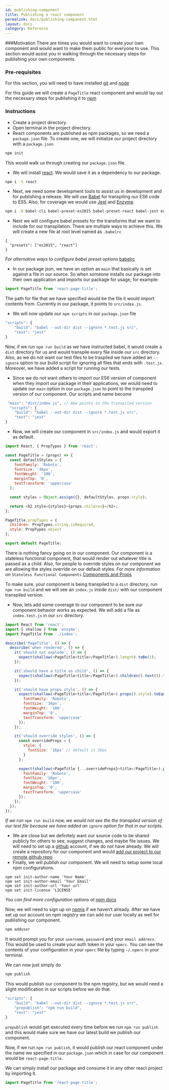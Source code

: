 ```yaml
---
id: publishing-component
title: Publishing a react component
permalink: docs/publishing-component.html
layout: docs
category: Reference
---
```


###Motivation
There are times you would want to create your own component and would want to make them public for everyone to use. This section would assist you in walking through the necessary steps for publishing your own components.

### Pre-requisites
For this section, you will need to have installed [git](https://git-scm.com/downloads) and [node](https://nodejs.org/en/download/)

For this guide we will create a `PageTitle` react component and would lay out the necessary steps for publishing it to [npm](https://www.npmjs.com/)

### Instructions
* Create a project directory.
* Open terminal in the project directory. 
* React components are published as npm packages, so we need a `package.json` file. To create one, we will initialize our project directory with a `package.json`
```bash
npm init
```
This would walk us through creating our `package.json` file.

* We will install [react](https://facebook.github.io/react/). We would save it as a dependency to our package.
```bash
npm i -S react
```

* Next, we need some development tools to assist us in development and for publishing a release. We will use [Babel](https://babeljs.io/) for transpiling our ES6 code to ES5. Also, for coverage we would use [Jest](https://facebook.github.io/jest/) and [Enzyme](http://airbnb.io/enzyme/).
```bash
npm i -D babel-cli babel-preset-es2015 babel-preset-react babel-jest enzyme jest react-addons-test-utils
```

* Next we will configure babel presets for the transforms that we want to include for our transpilation. There are multiple ways to achieve this. We will create a new file at root level named as `.babelrc`
```
{
  "presets": ["es2015", "react"]
}
```

*For alternative ways to configure babel preset options* [babelrc](https://babeljs.io/docs/usage/babelrc/)

* In our package json, we have an option as `main` that basically is set against a file in our source. So when someone installs our package into their own application and imports our package for usage, for example:

``` javascript
import PageTitle from 'react-page-title';
```
The path for file that we have specified would be the file it would import contents from. Currently in our package, it points to `src/index.js`.

* We will now update our `npm scripts` in our `package.json` file

``` javascript
"scripts": {
    "build": "babel --out-dir dist --ignore *.test.js src",
    "test": "jest"
}
```

Now, if we run `npm run build` as we have instructed babel, it would create a `dist` directory for us and would transpile every file inside our `src` directory. Also, as we do not want our test files to be traspiled we have added an `--ignore` option to our build script for ignoring all files that ends with `.test.js`.
Moreover, we have added a script for running our tests. 
 
* Since we do not want others to import our ES6 version of component when they import our package in their applications, we would need to update our `main` option in our `package.json` to point to the transpiled version of our component. Our scripts and name become
 ``` javascript
  "main": "dist/index.js", // Now points to the transpiled version
   "scripts": {
     "build": "babel --out-dir dist --ignore *.test.js src",
     "test": "jest"
 }
 ```

* Now, we will create our component in `src/index.js` and would export it as default. 

``` javascript
import React, { PropTypes } from 'react';

const PageTitle = (props) => {
  const defaultStyles = {
    fontFamily: 'Roboto',
    fontSize: '36px',
    fontWeight: '100',
    marginTop: '0',
    textTransform: 'uppercase'
  };

  const styles = Object.assign({}, defaultStyles, props.style);

  return <h2 style={styles}>{props.children}</h2>;
};

PageTitle.propTypes = {
  children: PropTypes.string.isRequired,
  style: PropTypes.object
};

export default PageTitle;

```

There is nothing fancy going on in our component. Our component is a stateless functional component, that would render out whatever title is passed as a child. Also, for people to override styles on our component we are allowing the styles override on our default styles.
*For more information on* `Stateless Functional Components` [Components and Props](https://facebook.github.io/react/docs/components-and-props.html)

To make sure, your component is being transpiled to a `dist` directory, run `npm run build` and we will see an `index.js` inside `dist/` with our component transpiled version.

* Now, lets add some coverage to our component to be sure our component behavior works as expected. We will add a file as `index.test.js` in our `src` directory.

``` javascript
import React from 'react';
import { shallow } from 'enzyme';
import PageTitle from './index';

describe('PageTitle', () => {
  describe('when rendered', () => {
    it('should not explode', () => {
      expect(shallow(<PageTitle>title</PageTitle>).length).toBe(1);
    });

    it('should have a title as child', () => {
      expect(shallow(<PageTitle>title</PageTitle>).children().text()).toBe('title');
    });

    it('should have props style', () => {
      expect(shallow(<PageTitle>title</PageTitle>).props().style).toEqual({
        fontFamily: 'Roboto',
        fontSize: '36px',
        fontWeight: '100',
        marginTop: '0',
        textTransform: 'uppercase'
      });
    });

    it('should override styles', () => {
      const overrideProps = {
        style: {
          fontSize: '16px' // default is 36px
        }
      };

      expect(shallow(<PageTitle {...overrideProps}>title</PageTitle>).props().style).toEqual({
        fontFamily: 'Roboto',
        fontSize: '16px',
        fontWeight: '100',
        marginTop: '0',
        textTransform: 'uppercase'
      });
    });
  });
});

```

*If we run* `npm run build` *now, we would not see the the transpiled version of our test file because we have added an* `ignore` *option for that in our scripts*.

* We are close but we definitely want our source code to be shared publicly for others to see, suggest changes, and maybe file issues. We will need to set up a [github](http://www.github.com) account, if we do not have already. We will create a repository for our component and would [add our project to our remote github repo](https://help.github.com/articles/adding-an-existing-project-to-github-using-the-command-line/) 
* Finally, we will publish our component. We will need to setup some local npm configurations. 

``` 
npm set init-author-name 'Your Name'
npm set init-author-email 'Your Email'
npm set init-author-url 'Your url'
npm set init-license 'LICENSE'
```
*You can find more configuration options at* [npm docs](https://docs.npmjs.com/misc/config)

Now, we will need to sign up on [npmjs](https://npmjs.com/signup) if we haven't already. After we have set up our account on npm registry we can add our user locally as well for publishing our component.
```bash
npm adduser
```
It would prompt you for your `username`, `password` and your `email address`. This would be used to create your auth token in your `npmrc`. You can see the contents of your configuration in your `npmrc` file by typing `~/.npmrc` in your terminal.

We can now just simply do
```bash
npm publish
```
This would publish our component to the npm registry, but we would need a slight modification in our scripts before we do that.
``` javascript
"scripts": {
    "build": "babel --out-dir dist --ignore *.test.js src",
    "prepublish": "npm run build",
    "test": "jest"
}
```
`prepublish` would get executed every time before we run `npm run publish` and this would make sure we have our latest build we publish our component. 

Now, if we run `npm run publish`, it would publish our react component under the name we specified in our `package.json` which in case for our component would be `react-page-title`. 

We can simply install our package and consume it in any other react project by importing it.

``` javascript
import PageTitle from 'react-page-title';
```
